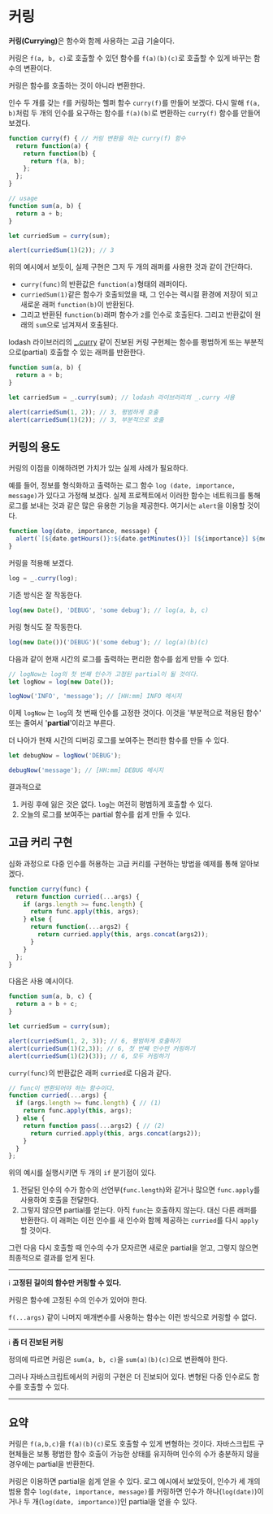 # 커링
<strong>커링(Currying)</strong>은 함수와 함께 사용하는 고급 기술이다.

커링은 `f(a, b, c)`로 호출할 수 있던 함수를 `f(a)(b)(c)`로 호출할 수 있게 바꾸는 함수의 변환이다.

커링은 함수를 호출하는 것이 아니라 변환한다.

인수 두 개를 갖는 `f`를 커링하는 헬퍼 함수 `curry(f)`를 만들어 보겠다. 다시 말해 `f(a, b)`처럼 두 개의 인수를 요구하는 함수를 `f(a)(b)`로 변환하는 `curry(f)` 함수를 만들어 보겠다.
```js
function curry(f) { // 커링 변환을 하는 curry(f) 함수
  return function(a) {
    return function(b) {
      return f(a, b);
    };
  };
}

// usage
function sum(a, b) {
  return a + b;
}

let curriedSum = curry(sum);

alert(curriedSum(1)(2)); // 3
```
위의 예시에서 보듯이, 실제 구현은 그저 두 개의 래퍼를 사용한 것과 같이 간단하다.
- `curry(func)`의 반환값은 `function(a)`형태의 래퍼이다.
- `curriedSum(1)`같은 함수가 호출되었을 때, 그 인수는 렉시컬 환경에 저장이 되고 새로운 래퍼 `function(b)`이 반환된다.
- 그리고 반환된 `function(b)`래퍼 함수가 `2`를 인수로 호출된다. 그리고 반환값이 원래의 `sum`으로 넘겨져서 호출된다.

lodash 라이브러리의 [_.curry](https://lodash.com/docs#curry) 같이 진보된 커링 구현체는 함수를 평범하게 또는 부분적으로(partial) 호출할 수 있는 래퍼를 반환한다.
```js
function sum(a, b) {
  return a + b;
}

let carriedSum = _.curry(sum); // lodash 라이브러리의 _.curry 사용

alert(carriedSum(1, 2)); // 3, 평범하게 호출
alert(carriedSum(1)(2)); // 3, 부분적으로 호출
```

## 커링의 용도
커링의 이점을 이해하려면 가치가 있는 실제 사례가 필요하다.

예를 들어, 정보를 형식화하고 출력하는 로그 함수 `log (date, importance, message)`가 있다고 가정해 보겠다. 실제 프로젝트에서 이러한 함수는 네트워크를 통해 로그를 보내는 것과 같은 많은 유용한 기능을 제공한다. 여기서는 `alert`을 이용할 것이다.
```js
function log(date, importance, message) {
  alert(`[${date.getHours()}:${date.getMinutes()}] [${importance}] ${message}`);
}
```
커링을 적용해 보겠다.
```js
log = _.curry(log);
```
기존 방식은 잘 작동한다.
```js
log(new Date(), 'DEBUG', 'some debug'); // log(a, b, c)
```
커링 형식도 잘 작동한다.
```js
log(new Date())('DEBUG')('some debug'); // log(a)(b)(c)
```
다음과 같이 현재 시간의 로그를 출력하는 편리한 함수를 쉽게 만들 수 있다.
```js
// logNow는 log의 첫 번째 인수가 고정된 partial이 될 것이다.
let logNow = log(new Date());

logNow('INFO', 'message'); // [HH:mm] INFO 메시지
```
이제 `logNow` 는 `log`의 첫 번째 인수를 고정한 것이다. 이것을 '부분적으로 적용된 함수' 또는 줄여서 '**partial**'이라고 부른다.

더 나아가 현재 시간의 디버깅 로그를 보여주는 편리한 함수를 만들 수 있다.
```js
let debugNow = logNow('DEBUG');

debugNow('message'); // [HH:mm] DEBUG 메시지
```
결과적으로
1. 커링 후에 잃은 것은 없다. `log`는 여전히 평범하게 호출할 수 있다.
2. 오늘의 로그를 보여주는 partial 함수를 쉽게 만들 수 있다.

## 고급 커리 구현
심화 과정으로 다중 인수를 허용하는 고급 커리를 구현하는 방법을 예제를 통해 알아보겠다.
```js
function curry(func) {
  return function curried(...args) {
    if (args.length >= func.length) {
      return func.apply(this, args);
    } else {
      return function(...args2) {
        return curried.apply(this, args.concat(args2));
      }
    }
  };
}
```
다음은 사용 예시이다.
```js
function sum(a, b, c) {
  return a + b + c;
}

let curriedSum = curry(sum);

alert(curriedSum(1, 2, 3)); // 6, 평범하게 호출하기
alert(curriedSum(1)(2,3)); // 6, 첫 번째 인수만 커링하기
alert(curriedSum(1)(2)(3)); // 6, 모두 커링하기
```
`curry(func)`의 반환값은 래퍼 `curried`로 다음과 같다.
```js
// func이 변환되어야 하는 함수이다.
function curried(...args) {
  if (args.length >= func.length) { // (1)
    return func.apply(this, args);
  } else {
    return function pass(...args2) { // (2)
      return curried.apply(this, args.concat(args2));
    }
  }
};
```
위의 예시를 실행시키면 두 개의 `if` 분기점이 있다.

1. 전달된 인수의 수가 함수의 선언부(`func.length`)와 같거나 많으면 `func.apply`를 사용하여 호출을 전달한다.
2. 그렇지 않으면 partial를 얻는다. 아직 `func`는 호출하지 않는다. 대신 다른 래퍼를 반환한다. 이 래퍼는 이전 인수를 새 인수와 함께 제공하는 `curried`를 다시 `apply`할 것이다.

그런 다음 다시 호출할 때 인수의 수가 모자르면 새로운 partial을 얻고, 그렇지 않으면 최종적으로 결과를 얻게 된다.

---
:information_source: **고정된 길이의 함수만 커링할 수 있다.**

커링은 함수에 고정된 수의 인수가 있어야 한다.

`f(...args)` 같이 나머지 매개변수를 사용하는 함수는 이런 방식으로 커링할 수 없다.

---
:information_source:  **좀 더 진보된 커링**

정의에 따르면 커링은 `sum(a, b, c)`을 `sum(a)(b)(c)`으로 변환해야 한다.

그러나 자바스크립트에서의 커링의 구현은 더 진보되어 있다. 변형된 다중 인수로도 함수를 호출할 수 있다.

---

## 요약
커링은 `f(a,b,c)`을 `f(a)(b)(c)`로도 호출할 수 있게 변형하는 것이다. 자바스크립트 구현체들은 보통 평범한 함수 호출이 가능한 상태를 유지하며 인수의 수가 충분하지 않을 경우에는 partial을 반환한다.

커링은 이용하면 partial을 쉽게 얻을 수 있다. 로그 예시에서 보았듯이, 인수가 세 개의 범용 함수 `log(date, importance, message)`를 커링하면 인수가 하나(`log(date)`)이거나 두 개(`log(date, importance)`)인 partial을 얻을 수 있다.
